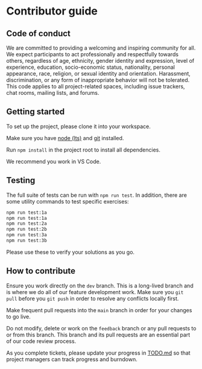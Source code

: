 # Contributor guide

## Code of conduct

We are committed to providing a welcoming and inspiring community for all. We
expect participants to act professionally and respectfully towards others,
regardless of age, ethnicity, gender identity and expression, level of
experience, education, socio-economic status, nationality, personal appearance,
race, religion, or sexual identity and orientation. Harassment, discrimination,
or any form of inappropriate behavior will not be tolerated. This code applies
to all project-related spaces, including issue trackers, chat rooms, mailing
lists, and forums.

## Getting started

To set up the project, please clone it into your workspace.

Make sure you have [node (lts)](https://nodejs.org/en) and
[git](https://git-scm.com/downloads) installed.

Run `npm install` in the project root to install all dependencies.

We recommend you work in VS Code.

## Testing

The full suite of tests can be run with `npm run test`. In addition, there are
some utility commands to test specific exercises:

```bash
npm run test:1a
npm run test:1a
npm run test:2a
npm run test:2b
npm run test:3a
npm run test:3b
```

Please use these to verify your solutions as you go.

## How to contribute

Ensure you work directly on the `dev` branch. This is a long-lived branch and is
where we do all of our feature development work. Make sure you `git pull` before
you `git push` in order to resolve any conflicts locally first.

Make frequent pull requests into the `main` branch in order for your changes to
go live.

Do not modify, delete or work on the `feedback` branch or any pull requests to
or from this branch. This branch and its pull requests are an essential part of
our code review process.

As you complete tickets, please update your progress in [TODO.md]('./TODO.md')
so that project managers can track progress and burndown.

